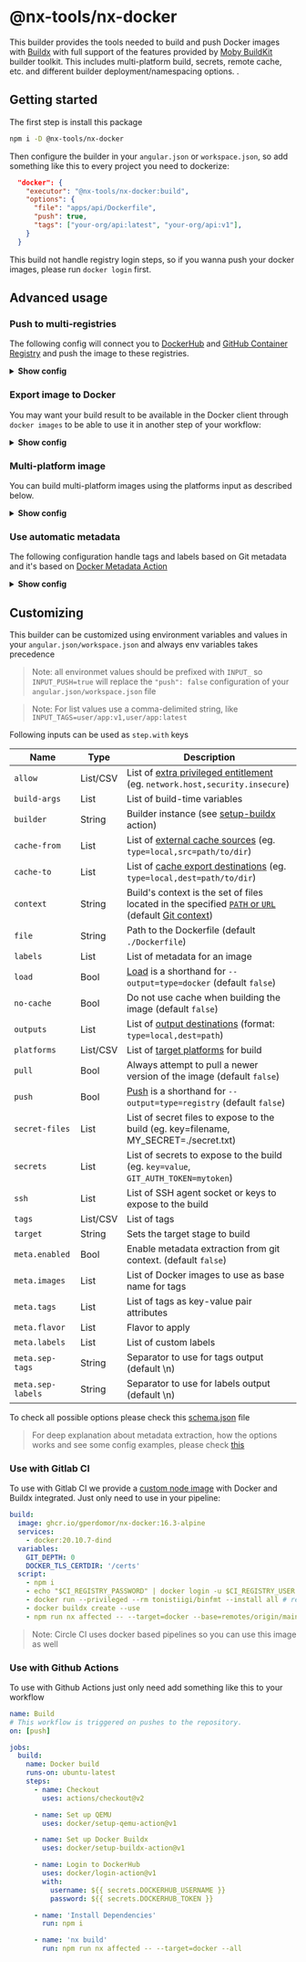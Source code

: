 # @nx-tools/nx-docker

This builder provides the tools needed to build and push Docker images with [Buildx](https://github.com/docker/buildx) with full support of the
features provided by [Moby BuildKit](https://github.com/moby/buildkit) builder toolkit. This includes multi-platform
build, secrets, remote cache, etc. and different builder deployment/namespacing options.
.

## Getting started

The first step is install this package

```bash
npm i -D @nx-tools/nx-docker
```

Then configure the builder in your `angular.json` or `workspace.json`, so add something like this to every project you need to dockerize:

```json
  "docker": {
    "executor": "@nx-tools/nx-docker:build",
    "options": {
      "file": "apps/api/Dockerfile",
      "push": true,
      "tags": ["your-org/api:latest", "your-org/api:v1"],
    }
  }
```

This build not handle registry login steps, so if you wanna push your docker images, please run `docker login` first.

## Advanced usage

### Push to multi-registries

The following config will connect you to [DockerHub](https://github.com/docker/login-action#dockerhub)
and [GitHub Container Registry](https://github.com/docker/login-action#github-container-registry) and push the
image to these registries.

<details>
  <summary><b>Show config</b></summary>

```json
"docker": {
  "executor": "@nx-tools/nx-docker:build",
  "options": {
    "file": "apps/api/Dockerfile",
    "push": true,
    "tags": ["your-org/api:latest", "your-org/api:v1"],
  }
}
```

</details>

### Export image to Docker

You may want your build result to be available in the Docker client through `docker images` to be able to use it
in another step of your workflow:

<details>
  <summary><b>Show config</b></summary>

```json
"docker": {
  "executor": "@nx-tools/nx-docker:build",
  "options": {
    "file": "apps/api/Dockerfile",
    "load": true,
    "tags": ["your-org/api:latest", "your-org/api:v1"],
  }
}
```

</details>

### Multi-platform image

You can build multi-platform images using the platforms input as described below.

<details>
  <summary><b>Show config</b></summary>

```json
"docker": {
  "executor": "@nx-tools/nx-docker:build",
  "options": {
    "file": "apps/api/Dockerfile",
    "platforms": ["linux/amd64", "linux/arm64"],
    "push": true,
    "tags": ["your-org/api:latest", "your-org/api:v1"],
  }
}
```

</details>

### Use automatic metadata

The following configuration handle tags and labels based on Git metadata and it's based on [Docker Metadata Action](https://github.com/docker/metadata-action)

<details>
  <summary><b>Show config</b></summary>

```json
"docker": {
  "executor": "@nx-tools/nx-docker:build",
  "options": {
    "file": "apps/api/Dockerfile",
    "push": true,
    "meta": {
      "enabled": true,
      "images": ["gperdomor/api"],
      "tags": [
        "type=schedule",
        "type=ref,event=branch",
        "type=ref,event=tag",
        "type=ref,event=pr",
        "type=sha,prefix="
      ]
    }
  }
}
```

> Enabling metadata extraction, will replace tags and labels inputs from `options.tags` and `options.labels` with the metadata extracted values

> For a deep knowledge about how set up metadata extraction options, please read the official [Docker Metadata Action](https://github.com/docker/metadata-action) docs.

</details>

## Customizing

This builder can be customized using environment variables and values in your `angular.json/workspace.json` and always env variables takes precedence

> Note: all environmet values should be prefixed with `INPUT_` so `INPUT_PUSH=true` will replace the `"push": false` configuration of your `angular.json/workspace.json` file

> Note: For list values use a comma-delimited string, like `INPUT_TAGS=user/app:v1,user/app:latest`

Following inputs can be used as `step.with` keys

| Name              | Type     | Description                                                                                                                                                                       |
| ----------------- | -------- | --------------------------------------------------------------------------------------------------------------------------------------------------------------------------------- |
| `allow`           | List/CSV | List of [extra privileged entitlement](https://github.com/docker/buildx#--allowentitlement) (eg. `network.host,security.insecure`)                                                |
| `build-args`      | List     | List of build-time variables                                                                                                                                                      |
| `builder`         | String   | Builder instance (see [setup-buildx](https://github.com/docker/setup-buildx-action) action)                                                                                       |
| `cache-from`      | List     | List of [external cache sources](https://github.com/docker/buildx#--cache-fromnametypetypekeyvalue) (eg. `type=local,src=path/to/dir`)                                            |
| `cache-to`        | List     | List of [cache export destinations](https://github.com/docker/buildx#--cache-tonametypetypekeyvalue) (eg. `type=local,dest=path/to/dir`)                                          |
| `context`         | String   | Build's context is the set of files located in the specified [`PATH` or `URL`](https://docs.docker.com/engine/reference/commandline/build/) (default [Git context](#git-context)) |
| `file`            | String   | Path to the Dockerfile (default `./Dockerfile`)                                                                                                                                   |
| `labels`          | List     | List of metadata for an image                                                                                                                                                     |
| `load`            | Bool     | [Load](https://github.com/docker/buildx#--load) is a shorthand for `--output=type=docker` (default `false`)                                                                       |
| `no-cache`        | Bool     | Do not use cache when building the image (default `false`)                                                                                                                        |
| `outputs`         | List     | List of [output destinations](https://github.com/docker/buildx#-o---outputpath-typetypekeyvalue) (format: `type=local,dest=path`)                                                 |
| `platforms`       | List/CSV | List of [target platforms](https://github.com/docker/buildx#---platformvaluevalue) for build                                                                                      |
| `pull`            | Bool     | Always attempt to pull a newer version of the image (default `false`)                                                                                                             |
| `push`            | Bool     | [Push](https://github.com/docker/buildx#--push) is a shorthand for `--output=type=registry` (default `false`)                                                                     |
| `secret-files`    | List     | List of secret files to expose to the build (eg. key=filename, MY_SECRET=./secret.txt)                                                                                            |
| `secrets`         | List     | List of secrets to expose to the build (eg. `key=value`, `GIT_AUTH_TOKEN=mytoken`)                                                                                                |
| `ssh`             | List     | List of SSH agent socket or keys to expose to the build                                                                                                                           |
| `tags`            | List/CSV | List of tags                                                                                                                                                                      |
| `target`          | String   | Sets the target stage to build                                                                                                                                                    |
| `meta.enabled`    | Bool     | Enable metadata extraction from git context. (default `false`)                                                                                                                    |
| `meta.images`     | List     | List of Docker images to use as base name for tags                                                                                                                                |
| `meta.tags`       | List     | List of tags as key-value pair attributes                                                                                                                                         |
| `meta.flavor`     | List     | Flavor to apply                                                                                                                                                                   |
| `meta.labels`     | List     | List of custom labels                                                                                                                                                             |
| `meta.sep-tags`   | String   | Separator to use for tags output (default \n)                                                                                                                                     |
| `meta.sep-labels` | String   | Separator to use for labels output (default \n)                                                                                                                                   |

To check all possible options please check this [schema.json](src/builders/nx-docker/schema.json) file

> For deep explanation about metadata extraction, how the options works and see some config examples, please check [this](https://github.com/crazy-max/ghaction-docker-meta)

### Use with Gitlab CI

To use with Gitlab CI we provide a [custom node image](https://github.com/users/gperdomor/packages/container/package/nx-docker) with Docker and Buildx integrated. Just only need to use in your pipeline:

```yml
build:
  image: ghcr.io/gperdomor/nx-docker:16.3-alpine
  services:
    - docker:20.10.7-dind
  variables:
    GIT_DEPTH: 0
    DOCKER_TLS_CERTDIR: '/certs'
  script:
    - npm i
    - echo "$CI_REGISTRY_PASSWORD" | docker login -u $CI_REGISTRY_USER --password-stdin $CI_REGISTRY
    - docker run --privileged --rm tonistiigi/binfmt --install all # required for multi-platform build
    - docker buildx create --use
    - npm run nx affected -- --target=docker --base=remotes/origin/main
```

> Note: Circle CI uses docker based pipelines so you can use this image as well

### Use with Github Actions

To use with Github Actions just only need add something like this to your workflow

```yml
name: Build
# This workflow is triggered on pushes to the repository.
on: [push]

jobs:
  build:
    name: Docker build
    runs-on: ubuntu-latest
    steps:
      - name: Checkout
        uses: actions/checkout@v2

      - name: Set up QEMU
        uses: docker/setup-qemu-action@v1

      - name: Set up Docker Buildx
        uses: docker/setup-buildx-action@v1

      - name: Login to DockerHub
        uses: docker/login-action@v1
        with:
          username: ${{ secrets.DOCKERHUB_USERNAME }}
          password: ${{ secrets.DOCKERHUB_TOKEN }}

      - name: 'Install Dependencies'
        run: npm i

      - name: 'nx build'
        run: npm run nx affected -- --target=docker --all
```
